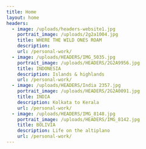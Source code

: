 ```yaml
---
title: Home
layout: home
headers:
  - image: /uploads/headers-website1.jpg
    portrait_image: /uploads/2g2a1004.jpg
    title: WHERE THE WILD ONES ROAM
    description:
    url: /personal-work/
  - image: /uploads/HEADERS/IMG_5035.jpg
    portrait_image: /uploads/HEADERS/2G2A9956.jpg
    title: INDONESIA
    description: Islands & highlands
    url: /personal-work/
  - image: /uploads/HEADERS/India 2357.jpg
    portrait_image: /uploads/HEADERS/2G2A0091.jpg
    title: INDIA
    description: Kolkata to Kerala
    url: /personal-work/
  - image: /uploads/HEADERS/IMG_8148.jpg
    portrait_image: /uploads/HEADERS/IMG_8142.jpg
    title: BOLIVIA
    description: Life on the altiplano
    url: /personal-work/
---
```


